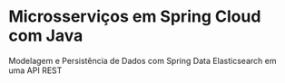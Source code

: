 # Microsserviços em Spring Cloud com Java

Modelagem e Persistência de Dados com Spring Data Elasticsearch em uma API REST